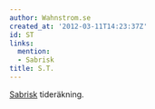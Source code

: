 ```yaml
---
author: Wahnstrom.se
created_at: '2012-03-11T14:23:37Z'
id: ST
links:
  mention:
  - Sabrisk
title: S.T.
---
```


[Sabrisk] tideräkning.

  [Sabrisk]: Sabrisk
